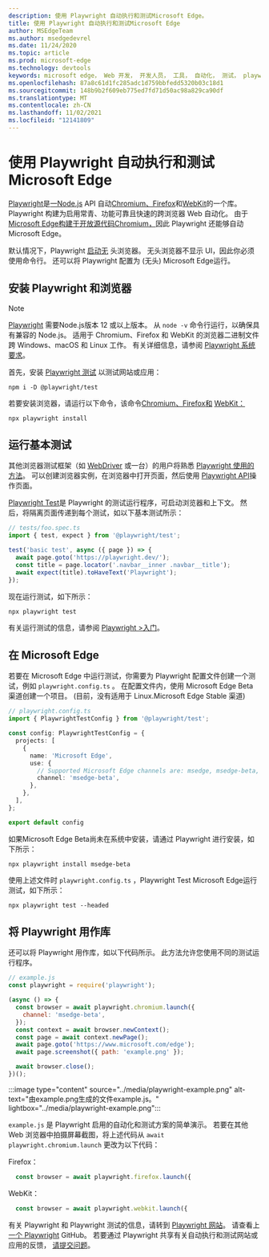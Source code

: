 ```yaml
---
description: 使用 Playwright 自动执行和测试Microsoft Edge。
title: 使用 Playwright 自动执行和测试Microsoft Edge
author: MSEdgeTeam
ms.author: msedgedevrel
ms.date: 11/24/2020
ms.topic: article
ms.prod: microsoft-edge
ms.technology: devtools
keywords: microsoft edge， Web 开发， 开发人员， 工具， 自动化， 测试， playwright， 节点， javascript， npm
ms.openlocfilehash: 87a8c61d1fc285adc1d759bbfedd5320b03c18d1
ms.sourcegitcommit: 148b9b2f609eb775ed7fd71d50ac98a829ca90df
ms.translationtype: MT
ms.contentlocale: zh-CN
ms.lasthandoff: 11/02/2021
ms.locfileid: "12141809"
---
```

# <a name="use-playwright-to-automate-and-test-in-microsoft-edge"></a>使用 Playwright 自动执行和测试Microsoft Edge

[Playwright](https://playwright.dev/docs/intro)是[一Node.js](https://nodejs.org) API 自动[Chromium、Firefox](https://www.mozilla.org/firefox)和[WebKit](https://webkit.org)的一个库。 [](https://www.chromium.org/Home)  Playwright 构建为启用常青、功能可靠且快速的跨浏览器 Web 自动化。  由于[Microsoft Edge构建于开放源代码Chromium，](https://blogs.windows.com/windowsexperience/2018/12/06/microsoft-edge-making-the-web-better-through-more-open-source-collaboration)因此 Playwright 还能够自动Microsoft Edge。

默认情况下，Playwright [启动无](https://en.wikipedia.org/wiki/Headless_browser) 头浏览器。  无头浏览器不显示 UI，因此你必须使用命令行。  还可以将 Playwright 配置为 (无头) Microsoft Edge运行。


<!-- ====================================================================== -->
## <a name="install-playwright-and-browsers"></a>安装 Playwright 和浏览器

> [!NOTE]
> [Playwright](https://playwright.dev/docs/intro) 需要Node.js版本 12 或以上版本。 从 `node -v` 命令行运行，以确保具有兼容的 Node.js。  适用于 Chromium、Firefox 和 WebKit 的浏览器二进制文件跨 Windows、macOS 和 Linux 工作。 有关详细信息，请参阅 [Playwright 系统要求](https://playwright.dev/docs/library#system-requirements)。

首先，安装 [Playwright 测试](https://playwright.dev/docs/intro) 以测试网站或应用：

```console
npm i -D @playwright/test
```

若要安装浏览器，请运行以下命令，该命令[Chromium、Firefox](https://www.mozilla.org/firefox)[和](https://www.chromium.org/Home) [WebKit：](https://webkit.org)

```console
npx playwright install 
```


<!-- ====================================================================== -->
## <a name="run-a-basic-test"></a>运行基本测试

其他浏览器测试框架（如 [WebDriver](../webdriver-chromium/index.md) 或一台）的用户将熟悉 [Playwright 使用的方法](../puppeteer/index.md)。  可以创建浏览器实例，在浏览器中打开页面，然后使用 [Playwright API](https://playwright.dev/docs/api/class-playwright)操作页面。

[Playwright Test](https://playwright.dev/docs/intro)是 Playwright 的测试运行程序，可启动浏览器和上下文。 然后，将隔离页面传递到每个测试，如以下基本测试所示：

```typescript
// tests/foo.spec.ts
import { test, expect } from '@playwright/test';

test('basic test', async ({ page }) => {
  await page.goto('https://playwright.dev/');
  const title = page.locator('.navbar__inner .navbar__title');
  await expect(title).toHaveText('Playwright');
});
```

现在运行测试，如下所示：

```console
npx playwright test
```

有关运行测试的信息，请参阅 [Playwright >入门](https://playwright.dev/docs/intro)。


<!-- ====================================================================== -->
## <a name="run-tests-in-microsoft-edge"></a>在 Microsoft Edge

若要在 Microsoft Edge 中运行测试，你需要为 Playwright 配置文件创建一个测试，例如 `playwright.config.ts` 。  在配置文件内，使用 Microsoft Edge Beta 渠道创建一个项目。  (目前，没有适用于 Linux.Microsoft Edge Stable 渠道) 

```typescript
// playwright.config.ts
import { PlaywrightTestConfig } from '@playwright/test';

const config: PlaywrightTestConfig = {
  projects: [
    {
      name: 'Microsoft Edge',
      use: {
        // Supported Microsoft Edge channels are: msedge, msedge-beta, msedge-dev, msedge-canary
        channel: 'msedge-beta',
      },
    },
  ],
};

export default config
```

如果Microsoft Edge Beta尚未在系统中安装，请通过 Playwright 进行安装，如下所示：

```console
npx playwright install msedge-beta
```

使用上述文件时 `playwright.config.ts` ，Playwright Test Microsoft Edge运行测试，如下所示：

```console
npx playwright test --headed
```


<!-- ====================================================================== -->
## <a name="use-playwright-as-a-library"></a>将 Playwright 用作库

还可以将 Playwright 用作库，如以下代码所示。  此方法允许您使用不同的测试运行程序。

```javascript
// example.js
const playwright = require('playwright');

(async () => {
  const browser = await playwright.chromium.launch({
    channel: 'msedge-beta',
  });
  const context = await browser.newContext();
  const page = await context.newPage();
  await page.goto('https://www.microsoft.com/edge');
  await page.screenshot({ path: 'example.png' });

  await browser.close();
})();
```

:::image type="content" source="../media/playwright-example.png" alt-text="由example.png生成的文件example.js。" lightbox="../media/playwright-example.png":::

`example.js` 是 Playwright 启用的自动化和测试方案的简单演示。  若要在其他 Web 浏览器中拍摄屏幕截图，将上述代码从 `await playwright.chromium.launch` 更改为以下代码：

Firefox： 

```javascript
  const browser = await playwright.firefox.launch({
```

WebKit： 

```javascript
  const browser = await playwright.webkit.launch({
```

有关 Playwright 和 Playwright 测试的信息，请转到 [Playwright 网站](https://playwright.dev/docs/intro)。  请查看上[一个 Playwright](https://github.com/microsoft/playwright) GitHub。  若要通过 Playwright 共享有关自动执行和测试网站或应用的反馈， [请提交问题](https://github.com/microsoft/playwright/issues/new/choose)。
